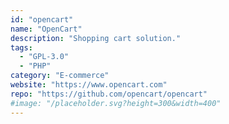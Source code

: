 ```yaml
---
id: "opencart"
name: "OpenCart"
description: "Shopping cart solution."
tags:
  - "GPL-3.0"
  - "PHP"
category: "E-commerce"
website: "https://www.opencart.com"
repo: "https://github.com/opencart/opencart"
#image: "/placeholder.svg?height=300&width=400"
---
```



